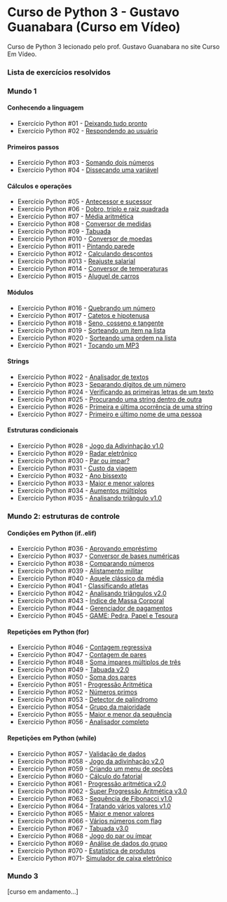 # Curso de Python 3 - Gustavo Guanabara (Curso em Vídeo) #

Curso de Python 3 lecionado pelo prof. Gustavo Guanabara no site Curso Em Vídeo.


### Lista de exercícios resolvidos

### Mundo 1

#### Conhecendo a linguagem

- Exercício Python #01 - [Deixando tudo pronto](https://github.com/alnsanches/python3-gustavo-guanabara-cursoemvideo/blob/main/Mundo%2001/Anota%C3%A7%C3%B5es%20das%20Aulas%20e%20Desafios/Aula%2004/desafio001.py)
- Exercício Python #02 - [Respondendo ao usuário](https://github.com/alnsanches/python3-gustavo-guanabara-cursoemvideo/blob/main/Mundo%2001/Anota%C3%A7%C3%B5es%20das%20Aulas%20e%20Desafios/Aula%2004/desafio002.py)

#### Primeiros passos

- Exercício Python #03 - [Somando dois números](https://github.com/alnsanches/python3-gustavo-guanabara-cursoemvideo/blob/main/Mundo%2001/Anota%C3%A7%C3%B5es%20das%20Aulas%20e%20Desafios/Aula%2004/desafio003.py)
- Exercício Python #04 - [Dissecando uma variável](https://github.com/alnsanches/python3-gustavo-guanabara-cursoemvideo/blob/main/Mundo%2001/Anota%C3%A7%C3%B5es%20das%20Aulas%20e%20Desafios/Aula%2006/desafio004.py)

#### Cálculos e operações

- Exercício Python #05 - [Antecessor e sucessor](https://github.com/alnsanches/python3-gustavo-guanabara-cursoemvideo/blob/main/Mundo%2001/Anota%C3%A7%C3%B5es%20das%20Aulas%20e%20Desafios/Aula%2007/desafio005.py)
- Exercício Python #06 - [Dobro, triplo e raiz quadrada](https://github.com/alnsanches/python3-gustavo-guanabara-cursoemvideo/blob/main/Mundo%2001/Anota%C3%A7%C3%B5es%20das%20Aulas%20e%20Desafios/Aula%2007/desafio006.py)
- Exercício Python #07 - [Média aritmética](https://github.com/alnsanches/python3-gustavo-guanabara-cursoemvideo/blob/main/Mundo%2001/Anota%C3%A7%C3%B5es%20das%20Aulas%20e%20Desafios/Aula%2007/desafio007.py)
- Exercício Python #08 - [Conversor de medidas](https://github.com/alnsanches/python3-gustavo-guanabara-cursoemvideo/blob/main/Mundo%2001/Anota%C3%A7%C3%B5es%20das%20Aulas%20e%20Desafios/Aula%2007/desafio008.py)
- Exercício Python #09 - [Tabuada](https://github.com/alnsanches/python3-gustavo-guanabara-cursoemvideo/blob/main/Mundo%2001/Anota%C3%A7%C3%B5es%20das%20Aulas%20e%20Desafios/Aula%2007/desafio009.py)
- Exercício Python #010 - [Conversor de moedas](https://github.com/alnsanches/python3-gustavo-guanabara-cursoemvideo/blob/main/Mundo%2001/Anota%C3%A7%C3%B5es%20das%20Aulas%20e%20Desafios/Aula%2007/desafio010.py)
- Exercício Python #011 - [Pintando parede](https://github.com/alnsanches/python3-gustavo-guanabara-cursoemvideo/blob/main/Mundo%2001/Anota%C3%A7%C3%B5es%20das%20Aulas%20e%20Desafios/Aula%2007/desafio011.py)
- Exercício Python #012 - [Calculando descontos](https://github.com/alnsanches/python3-gustavo-guanabara-cursoemvideo/blob/main/Mundo%2001/Anota%C3%A7%C3%B5es%20das%20Aulas%20e%20Desafios/Aula%2007/desafio012.py)
- Exercício Python #013 - [Reajuste salarial](https://github.com/alnsanches/python3-gustavo-guanabara-cursoemvideo/blob/main/Mundo%2001/Anota%C3%A7%C3%B5es%20das%20Aulas%20e%20Desafios/Aula%2007/desafio013.py)
- Exercício Python #014 - [Conversor de temperaturas](https://github.com/alnsanches/python3-gustavo-guanabara-cursoemvideo/blob/main/Mundo%2001/Anota%C3%A7%C3%B5es%20das%20Aulas%20e%20Desafios/Aula%2007/desafio014.py)
- Exercício Python #015 - [Aluguel de carros](https://github.com/alnsanches/python3-gustavo-guanabara-cursoemvideo/blob/main/Mundo%2001/Anota%C3%A7%C3%B5es%20das%20Aulas%20e%20Desafios/Aula%2007/desafio015.py)

#### Módulos

- Exercício Python #016 - [Quebrando um número](https://github.com/alnsanches/python3-gustavo-guanabara-cursoemvideo/blob/main/Mundo%2001/Anota%C3%A7%C3%B5es%20das%20Aulas%20e%20Desafios/Aula%2008/desafio016.py)
- Exercício Python #017 - [Catetos e hipotenusa](https://github.com/alnsanches/python3-gustavo-guanabara-cursoemvideo/blob/main/Mundo%2001/Anota%C3%A7%C3%B5es%20das%20Aulas%20e%20Desafios/Aula%2008/desafio017.py)
- Exercício Python #018 - [Seno, cosseno e tangente](https://github.com/alnsanches/python3-gustavo-guanabara-cursoemvideo/blob/main/Mundo%2001/Anota%C3%A7%C3%B5es%20das%20Aulas%20e%20Desafios/Aula%2008/desafio018.py)
- Exercício Python #019 - [Sorteando um item na lista](https://github.com/alnsanches/python3-gustavo-guanabara-cursoemvideo/blob/main/Mundo%2001/Anota%C3%A7%C3%B5es%20das%20Aulas%20e%20Desafios/Aula%2008/desafio019.py)
- Exercício Python #020 - [Sorteando uma ordem na lista](https://github.com/alnsanches/python3-gustavo-guanabara-cursoemvideo/blob/main/Mundo%2001/Anota%C3%A7%C3%B5es%20das%20Aulas%20e%20Desafios/Aula%2008/desafio020.py)
- Exercício Python #021 - [Tocando um MP3](https://github.com/alnsanches/python3-gustavo-guanabara-cursoemvideo/blob/main/Mundo%2001/Anota%C3%A7%C3%B5es%20das%20Aulas%20e%20Desafios/Aula%2008/desafio021.py)

#### Strings

- Exercício Python #022 - [Analisador de textos](https://github.com/alnsanches/python3-gustavo-guanabara-cursoemvideo/blob/main/Mundo%2001/Anota%C3%A7%C3%B5es%20das%20Aulas%20e%20Desafios/Aula%2009/desafio022.py)
- Exercício Python #023 - [Separando dígitos de um número](https://github.com/alnsanches/python3-gustavo-guanabara-cursoemvideo/blob/main/Mundo%2001/Anota%C3%A7%C3%B5es%20das%20Aulas%20e%20Desafios/Aula%2009/desafio023.py)
- Exercício Python #024 - [Verificando as primeiras letras de um texto](https://github.com/alnsanches/python3-gustavo-guanabara-cursoemvideo/blob/main/Mundo%2001/Anota%C3%A7%C3%B5es%20das%20Aulas%20e%20Desafios/Aula%2009/desafio024.py)
- Exercício Python #025 - [Procurando uma string dentro de outra](https://github.com/alnsanches/python3-gustavo-guanabara-cursoemvideo/blob/main/Mundo%2001/Anota%C3%A7%C3%B5es%20das%20Aulas%20e%20Desafios/Aula%2009/desafio025.py)
- Exercício Python #026 - [Primeira e última ocorrência de uma string](https://github.com/alnsanches/python3-gustavo-guanabara-cursoemvideo/blob/main/Mundo%2001/Anota%C3%A7%C3%B5es%20das%20Aulas%20e%20Desafios/Aula%2009/desafio026.py)
- Exercício Python #027 - [Primeiro e último nome de uma pessoa](https://github.com/alnsanches/python3-gustavo-guanabara-cursoemvideo/blob/main/Mundo%2001/Anota%C3%A7%C3%B5es%20das%20Aulas%20e%20Desafios/Aula%2009/desafio027.py)

#### Estruturas condicionais

- Exercício Python #028 - [Jogo da Adivinhação v1.0](https://github.com/alnsanches/python3-gustavo-guanabara-cursoemvideo/blob/main/Mundo%2001/Anota%C3%A7%C3%B5es%20das%20Aulas%20e%20Desafios/Aula%2010/desafio028.py)
- Exercício Python #029 - [Radar eletrônico](https://github.com/alnsanches/python3-gustavo-guanabara-cursoemvideo/blob/main/Mundo%2001/Anota%C3%A7%C3%B5es%20das%20Aulas%20e%20Desafios/Aula%2010/desafio029.py)
- Exercício Python #030 - [Par ou ímpar?](https://github.com/alnsanches/python3-gustavo-guanabara-cursoemvideo/blob/main/Mundo%2001/Anota%C3%A7%C3%B5es%20das%20Aulas%20e%20Desafios/Aula%2010/desafio030.py)
- Exercício Python #031 - [Custo da viagem](https://github.com/alnsanches/python3-gustavo-guanabara-cursoemvideo/blob/main/Mundo%2001/Anota%C3%A7%C3%B5es%20das%20Aulas%20e%20Desafios/Aula%2010/desafio031.py)
- Exercício Python #032 - [Ano bissexto](https://github.com/alnsanches/python3-gustavo-guanabara-cursoemvideo/blob/main/Mundo%2001/Anota%C3%A7%C3%B5es%20das%20Aulas%20e%20Desafios/Aula%2010/desafio032.py)
- Exercício Python #033 - [Maior e menor valores](https://github.com/alnsanches/python3-gustavo-guanabara-cursoemvideo/blob/main/Mundo%2001/Anota%C3%A7%C3%B5es%20das%20Aulas%20e%20Desafios/Aula%2010/desafio033.py)
- Exercício Python #034 - [Aumentos múltiplos](https://github.com/alnsanches/python3-gustavo-guanabara-cursoemvideo/blob/main/Mundo%2001/Anota%C3%A7%C3%B5es%20das%20Aulas%20e%20Desafios/Aula%2010/desafio034.py)
- Exercício Python #035 - [Analisando triângulo v1.0](https://github.com/alnsanches/python3-gustavo-guanabara-cursoemvideo/blob/main/Mundo%2001/Anota%C3%A7%C3%B5es%20das%20Aulas%20e%20Desafios/Aula%2010/desafio035.py)



### Mundo 2: estruturas de controle

#### Condições em Python (if..elif)

- Exercício Python #036 - [Aprovando empréstimo](https://github.com/alnsanches/python3-gustavo-guanabara-cursoemvideo/blob/main/Mundo%2002/Anota%C3%A7%C3%B5es%20das%20Aulas%20e%20Desafios/Aula%2001%20-%2012/desafio036.py)
- Exercício Python #037 - [Conversor de bases numéricas](https://github.com/alnsanches/python3-gustavo-guanabara-cursoemvideo/blob/main/Mundo%2002/Anota%C3%A7%C3%B5es%20das%20Aulas%20e%20Desafios/Aula%2001%20-%2012/desafio037.py)
- Exercício Python #038 - [Comparando números](https://github.com/alnsanches/python3-gustavo-guanabara-cursoemvideo/blob/main/Mundo%2002/Anota%C3%A7%C3%B5es%20das%20Aulas%20e%20Desafios/Aula%2001%20-%2012/desafio038.py)
- Exercício Python #039 - [Alistamento militar](https://github.com/alnsanches/python3-gustavo-guanabara-cursoemvideo/blob/main/Mundo%2002/Anota%C3%A7%C3%B5es%20das%20Aulas%20e%20Desafios/Aula%2001%20-%2012/desafio039.py)
- Exercício Python #040 - [Aquele clássico da média](https://github.com/alnsanches/python3-gustavo-guanabara-cursoemvideo/blob/main/Mundo%2002/Anota%C3%A7%C3%B5es%20das%20Aulas%20e%20Desafios/Aula%2001%20-%2012/desafio040.py)
- Exercício Python #041 - [Classificando atletas](https://github.com/alnsanches/python3-gustavo-guanabara-cursoemvideo/blob/main/Mundo%2002/Anota%C3%A7%C3%B5es%20das%20Aulas%20e%20Desafios/Aula%2001%20-%2012/desafio041.py)
- Exercício Python #042 - [Analisando triângulos v2.0](https://github.com/alnsanches/python3-gustavo-guanabara-cursoemvideo/blob/main/Mundo%2002/Anota%C3%A7%C3%B5es%20das%20Aulas%20e%20Desafios/Aula%2001%20-%2012/desafio042.py)
- Exercício Python #043 - [Índice de Massa Corporal](https://github.com/alnsanches/python3-gustavo-guanabara-cursoemvideo/blob/main/Mundo%2002/Anota%C3%A7%C3%B5es%20das%20Aulas%20e%20Desafios/Aula%2001%20-%2012/desafio043.py)
- Exercício Python #044 - [Gerenciador de pagamentos](https://github.com/alnsanches/python3-gustavo-guanabara-cursoemvideo/blob/main/Mundo%2002/Anota%C3%A7%C3%B5es%20das%20Aulas%20e%20Desafios/Aula%2001%20-%2012/desafio044.py)
- Exercício Python #045 - [GAME: Pedra, Papel e Tesoura](https://github.com/alnsanches/python3-gustavo-guanabara-cursoemvideo/blob/main/Mundo%2002/Anota%C3%A7%C3%B5es%20das%20Aulas%20e%20Desafios/Aula%2001%20-%2012/desafio045.py)

#### Repetições em Python (for)

- Exercício Python #046 - [Contagem regressiva](https://github.com/alnsanches/python3-gustavo-guanabara-cursoemvideo/blob/main/Mundo%2002/Anota%C3%A7%C3%B5es%20das%20Aulas%20e%20Desafios/Aula%2002%20-%2013/desafio046.py)
- Exercício Python #047 - [Contagem de pares](https://github.com/alnsanches/python3-gustavo-guanabara-cursoemvideo/blob/main/Mundo%2002/Anota%C3%A7%C3%B5es%20das%20Aulas%20e%20Desafios/Aula%2002%20-%2013/desafio047.py)
- Exercício Python #048 - [Soma ímpares múltiplos de três](https://github.com/alnsanches/python3-gustavo-guanabara-cursoemvideo/blob/main/Mundo%2002/Anota%C3%A7%C3%B5es%20das%20Aulas%20e%20Desafios/Aula%2002%20-%2013/desafio048.py)
- Exercício Python #049 - [Tabuada v2.0](https://github.com/alnsanches/python3-gustavo-guanabara-cursoemvideo/blob/main/Mundo%2002/Anota%C3%A7%C3%B5es%20das%20Aulas%20e%20Desafios/Aula%2002%20-%2013/desafio049.py)
- Exercício Python #050 - [Soma dos pares](https://github.com/alnsanches/python3-gustavo-guanabara-cursoemvideo/blob/main/Mundo%2002/Anota%C3%A7%C3%B5es%20das%20Aulas%20e%20Desafios/Aula%2002%20-%2013/desafio050.py)
- Exercício Python #051 - [Progressão Aritmética](https://github.com/alnsanches/python3-gustavo-guanabara-cursoemvideo/blob/main/Mundo%2002/Anota%C3%A7%C3%B5es%20das%20Aulas%20e%20Desafios/Aula%2002%20-%2013/desafio051.py)
- Exercício Python #052 - [Números primos](https://github.com/alnsanches/python3-gustavo-guanabara-cursoemvideo/blob/main/Mundo%2002/Anota%C3%A7%C3%B5es%20das%20Aulas%20e%20Desafios/Aula%2002%20-%2013/desafio052.py)
- Exercício Python #053 - [Detector de palíndromo](https://github.com/alnsanches/python3-gustavo-guanabara-cursoemvideo/blob/main/Mundo%2002/Anota%C3%A7%C3%B5es%20das%20Aulas%20e%20Desafios/Aula%2002%20-%2013/desafio053.py)
- Exercício Python #054 - [Grupo da maioridade](https://github.com/alnsanches/python3-gustavo-guanabara-cursoemvideo/blob/main/Mundo%2002/Anota%C3%A7%C3%B5es%20das%20Aulas%20e%20Desafios/Aula%2002%20-%2013/desafio054.py)
- Exercício Python #055 - [Maior e menor da sequência](https://github.com/alnsanches/python3-gustavo-guanabara-cursoemvideo/blob/main/Mundo%2002/Anota%C3%A7%C3%B5es%20das%20Aulas%20e%20Desafios/Aula%2002%20-%2013/desafio055.py)
- Exercício Python #056 - [Analisador completo](https://github.com/alnsanches/python3-gustavo-guanabara-cursoemvideo/blob/main/Mundo%2002/Anota%C3%A7%C3%B5es%20das%20Aulas%20e%20Desafios/Aula%2002%20-%2013/desafio056.py)

#### Repetições em Python (while)

- Exercício Python #057 - [Validação de dados](https://github.com/alnsanches/python3-gustavo-guanabara-cursoemvideo/blob/main/Mundo%2002/Anota%C3%A7%C3%B5es%20das%20Aulas%20e%20Desafios/Aula%2003%20-%2014/desafio057.py)
- Exercício Python #058 - [Jogo da adivinhação v2.0](https://github.com/alnsanches/python3-gustavo-guanabara-cursoemvideo/blob/main/Mundo%2002/Anota%C3%A7%C3%B5es%20das%20Aulas%20e%20Desafios/Aula%2003%20-%2014/desafio058.py)
- Exercício Python #059 - [Criando um menu de opções](https://github.com/alnsanches/python3-gustavo-guanabara-cursoemvideo/blob/main/Mundo%2002/Anota%C3%A7%C3%B5es%20das%20Aulas%20e%20Desafios/Aula%2003%20-%2014/desafio059.py)
- Exercício Python #060 - [Cálculo do fatorial](https://github.com/alnsanches/python3-gustavo-guanabara-cursoemvideo/blob/main/Mundo%2002/Anota%C3%A7%C3%B5es%20das%20Aulas%20e%20Desafios/Aula%2003%20-%2014/desafio060.py)
- Exercício Python #061 - [Progressão aritmética v2.0](https://github.com/alnsanches/python3-gustavo-guanabara-cursoemvideo/blob/main/Mundo%2002/Anota%C3%A7%C3%B5es%20das%20Aulas%20e%20Desafios/Aula%2003%20-%2014/desafio061.py)
- Exercício Python #062 - [Super Progressão Aritmética v3.0](https://github.com/alnsanches/python3-gustavo-guanabara-cursoemvideo/blob/main/Mundo%2002/Anota%C3%A7%C3%B5es%20das%20Aulas%20e%20Desafios/Aula%2003%20-%2014/desafio062.py)
- Exercício Python #063 - [Sequência de Fibonacci v1.0](https://github.com/alnsanches/python3-gustavo-guanabara-cursoemvideo/blob/main/Mundo%2002/Anota%C3%A7%C3%B5es%20das%20Aulas%20e%20Desafios/Aula%2003%20-%2014/desafio063.py)
- Exercício Python #064 - [Tratando vários valores v1.0](https://github.com/alnsanches/python3-gustavo-guanabara-cursoemvideo/blob/main/Mundo%2002/Anota%C3%A7%C3%B5es%20das%20Aulas%20e%20Desafios/Aula%2003%20-%2014/desafio064.py)
- Exercício Python #065 - [Maior e menor valores](https://github.com/alnsanches/python3-gustavo-guanabara-cursoemvideo/blob/main/Mundo%2002/Anota%C3%A7%C3%B5es%20das%20Aulas%20e%20Desafios/Aula%2003%20-%2014/desafio065.py)
- Exercício Python #066 - [Vários números com flag](https://github.com/alnsanches/python3-gustavo-guanabara-cursoemvideo/blob/main/Mundo%2002/Anota%C3%A7%C3%B5es%20das%20Aulas%20e%20Desafios/Aula%2004%20-%2015/desafio066.py)
- Exercício Python #067 - [Tabuada v3.0](https://github.com/alnsanches/python3-gustavo-guanabara-cursoemvideo/blob/main/Mundo%2002/Anota%C3%A7%C3%B5es%20das%20Aulas%20e%20Desafios/Aula%2004%20-%2015/desafio067.py)
- Exercício Python #068 - [Jogo do par ou ímpar](https://github.com/alnsanches/python3-gustavo-guanabara-cursoemvideo/blob/main/Mundo%2002/Anota%C3%A7%C3%B5es%20das%20Aulas%20e%20Desafios/Aula%2004%20-%2015/desafio068.py)
- Exercício Python #069 - [Análise de dados do grupo](https://github.com/alnsanches/python3-gustavo-guanabara-cursoemvideo/blob/main/Mundo%2002/Anota%C3%A7%C3%B5es%20das%20Aulas%20e%20Desafios/Aula%2004%20-%2015/desafio069.py)
- Exercício Python #070 - [Estatística de produtos](https://github.com/alnsanches/python3-gustavo-guanabara-cursoemvideo/blob/main/Mundo%2002/Anota%C3%A7%C3%B5es%20das%20Aulas%20e%20Desafios/Aula%2004%20-%2015/desafio070.py)
- Exercício Python #071- [Simulador de caixa eletrônico](https://github.com/alnsanches/python3-gustavo-guanabara-cursoemvideo/blob/main/Mundo%2002/Anota%C3%A7%C3%B5es%20das%20Aulas%20e%20Desafios/Aula%2004%20-%2015/desafio071.py)



### Mundo 3
[curso em andamento...]


